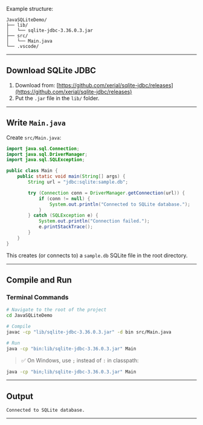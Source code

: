 Example structure:

```
JavaSQLiteDemo/
├── lib/
│   └── sqlite-jdbc-3.36.0.3.jar
├── src/
│   └── Main.java
└── .vscode/
```

---

## Download SQLite JDBC

1. Download from: [https://github.com/xerial/sqlite-jdbc/releases](https://github.com/xerial/sqlite-jdbc/releases)
2. Put the `.jar` file in the `lib/` folder.

---

## Write `Main.java`

Create `src/Main.java`:

```java
import java.sql.Connection;
import java.sql.DriverManager;
import java.sql.SQLException;

public class Main {
    public static void main(String[] args) {
        String url = "jdbc:sqlite:sample.db";

        try (Connection conn = DriverManager.getConnection(url)) {
            if (conn != null) {
                System.out.println("Connected to SQLite database.");
            }
        } catch (SQLException e) {
            System.out.println("Connection failed.");
            e.printStackTrace();
        }
    }
}
```

This creates (or connects to) a `sample.db` SQLite file in the root directory.

---

## Compile and Run

### Terminal Commands

```bash
# Navigate to the root of the project
cd JavaSQLiteDemo

# Compile
javac -cp "lib/sqlite-jdbc-3.36.0.3.jar" -d bin src/Main.java

# Run
java -cp "bin:lib/sqlite-jdbc-3.36.0.3.jar" Main
```

> ✅ On Windows, use `;` instead of `:` in classpath:

```bash
java -cp "bin;lib/sqlite-jdbc-3.36.0.3.jar" Main
```

---

## Output

```
Connected to SQLite database.
```

---
